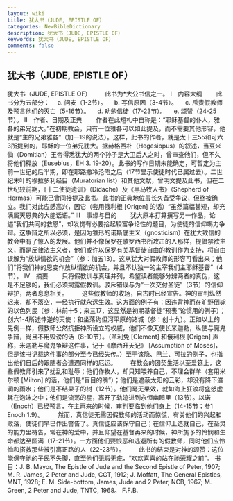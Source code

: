 ```yaml
---
layout: wiki
title: 犹大书（JUDE, EPISTLE OF）
categories: NewBibleDictionary
description: 犹大书（JUDE, EPISTLE OF）
keywords: 犹大书（JUDE, EPISTLE OF）
comments: false
---
```


## 犹大书（JUDE, EPISTLE OF）



犹大书（JUDE, EPISTLE OF）
　　此书为*大公书信之一。
Ⅰ　内容大纲
　　此书分为五部分：
　a. 问安（1-2节）。
　b. 写信原因（3-4节）。
　c. 斥责假教师及预言他们的灭亡（5-16节）。
　d. 劝勉信徒（17-23节）。
　e. 颂赞（24-25节）。
Ⅱ　作者、日期及正典
　　作者在此短札中自称是：“耶稣基督的仆人，雅各的弟兄犹大。”在初期教会，只有一位雅各可以如此提及，而不需要其他形容，他就是“主的兄弟雅各”（加一19的说法）。这样，此书的作者，就是太十三55和可六3所提到的，耶稣的一位弟兄犹大。据赫格西朴（Hegesippus）的叙述，当豆米仙（Domitian）王帝得悉犹大的两个孙子是大卫后人之时，曾审查他们，但不久将他们释放（Eusebius，EH
3. 19-20）。此书的写作日期未能确定，可暂定为主前一世纪的后半期，即在耶路撒冷沦陷之后（17节显示使徒时代已属过去）。二世纪末叶的穆拉多利经目（Muratorian list）和其他文献，曾明文提及此书，但在二世纪较前期，《十二使徒遗训》（Didache）及《黑马牧人书》（Shepherd of
Hermas）可能已曾间接提及此书。此书的正典地位虽长久备受争议，但终被确立。我们对此应感高兴，因它（套用俄利根 [Origen] 的话）“虽然篇幅甚短，却充满属天恩典的大能话语。”
Ⅲ　事缘与目的
　　犹大原本打算撰写另一作品，论述“我们共同的救恩”，却发觉有必要拾起较富争论性的题目，为使徒的信仰竭力争辩。这争辩之所以必须，是因为雏形的诺斯底主义（gnosticism）在犹大致信的教会中有了惊人的发展。他们并不像保罗在歌罗西书所攻击的人那样，提倡禁欲主义，而是反律法主义者，他们或许以保罗有关基督徒自由的教训作为支持，将自由误解为“放纵情欲的机会”（参：加五13）。这从犹大对假教师的形容可看出来；他们“将我们神的恩变作放纵情欲的机会，并且不认独一的主宰我们主耶稣基督”（4节）。
Ⅳ　摘要
　　只将假教训与真理并列，希望读者能够分辨两者的真伪，这是不足够的，我们必须揭露假教训。驳斥错误与为“一次交付圣徒”（3节）的信仰辩护，两者息息相关。
　　这些假教师的收场，自古时已经宣告。神的审判纵然迟来，却不落空，一经执行就永远生效。这方面的例子有：因违背神而在旷野倒毙的以色列民（参：林前十5；来三17，这显然是初期基督徒“预表”论惯用的例子）；创六1-4所述悖逆的天使；和坐落约但河平原的诸城（参：创十九）。正如以上的先例一样，假教师公然抗拒神所设立的权威，他们不像天使长米迦勒，纵使与魔鬼争辩，尚且不用毁谤的话（8-10节）。（革利免 [Clement] 和俄利根 [Origen] 声称，米迦勒与魔鬼争辩这件事，记于《摩西升天记》 [Assumption of Moses]，但是该书记载这件事的部分至今已经失传。）至于该隐、巴兰、可拉的例子，也指出他们日后的跟随者会遭遇同样的厄运。
　　在教会的团契生活以至爱筵上，这些假教师引来了扰乱和耻辱；他们作牧人，却只知喂养自己，不理会群羊（套用米尔顿 [Milton] 的话，他们是“盲目的嘴”）；他们是遮蔽太阳的云彩，却没有降下滋润的雨水；他们是不结果子的树（12节）。他们毫无果效，就如海上狂浪将盛怒虚耗在泡沫之中；他们是流荡的星，离开了轨迹进到永恒幽暗里（13节）。以诺（Enoch）已经预言，在主再来的时候，审判要临到他们身上（14-15节；参1 Enoch 1.9）。
　　然而，真信徒无需因假教师的活动而惊慌，有关他们的兴起和败落，使徒们早已作出警告了。真信徒应该保守自己；在信仰上造就自己，在圣灵的能力里祷告，常在神的爱中，并且仰望在基督再来的时候，神所施予的怜悯和生命都达至圆满（17-21节）。一方面他们要恨恶和逃避所有的假教师，同时他们应怜恤和搭救那些被引离正路的人（22-23节）。
　　此书的结束是对神的颂赞：这位能保守祂的子民不失脚，直至他们无瑕无疵，“欢欢喜喜的站在祂荣耀之前”。
书目：J. B. Mayor, The Epistle of Jude and the Second Epistle
of Peter, 1907; M. R. James, 2 Peter
and Jude, CGT, 1912; J. Moffatt, The General Epistles, MNT, 1928; E. M. Side-bottom, James, Jude and 2 Peter, NCB, 1967; M. Green, 2 Peter and Jude, TNTC, 1968。
F.F.B.




